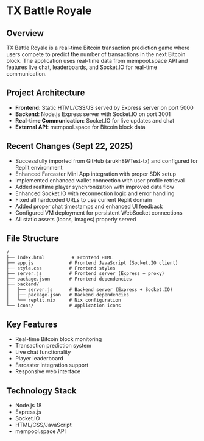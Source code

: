 # TX Battle Royale

## Overview
TX Battle Royale is a real-time Bitcoin transaction prediction game where users compete to predict the number of transactions in the next Bitcoin block. The application uses real-time data from mempool.space API and features live chat, leaderboards, and Socket.IO for real-time communication.

## Project Architecture
- **Frontend**: Static HTML/CSS/JS served by Express server on port 5000
- **Backend**: Node.js Express server with Socket.IO on port 3001
- **Real-time Communication**: Socket.IO for live updates and chat
- **External API**: mempool.space for Bitcoin block data

## Recent Changes (Sept 22, 2025)
- Successfully imported from GitHub (arukh89/Test-tx) and configured for Replit environment
- Enhanced Farcaster Mini App integration with proper SDK setup
- Implemented enhanced wallet connection with user profile retrieval
- Added realtime player synchronization with improved data flow  
- Enhanced Socket.IO with reconnection logic and error handling
- Fixed all hardcoded URLs to use current Replit domain
- Added proper chat timestamps and enhanced UI feedback
- Configured VM deployment for persistent WebSocket connections
- All static assets (icons, images) properly served

## File Structure
```
/
├── index.html          # Frontend HTML
├── app.js             # Frontend JavaScript (Socket.IO client)
├── style.css          # Frontend styles
├── server.js          # Frontend server (Express + proxy)
├── package.json       # Frontend dependencies
├── backend/
│   ├── server.js      # Backend server (Express + Socket.IO)
│   ├── package.json   # Backend dependencies
│   └── replit.nix     # Nix configuration
└── icons/             # Application icons
```

## Key Features
- Real-time Bitcoin block monitoring
- Transaction prediction system
- Live chat functionality
- Player leaderboard
- Farcaster integration support
- Responsive web interface

## Technology Stack
- Node.js 18
- Express.js
- Socket.IO
- HTML/CSS/JavaScript
- mempool.space API